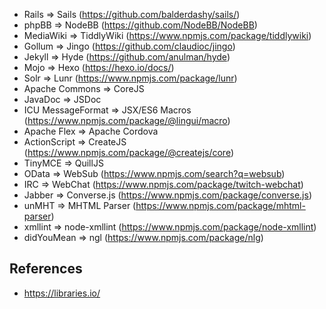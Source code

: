 * Rails => Sails (https://github.com/balderdashy/sails/)
* phpBB => NodeBB (https://github.com/NodeBB/NodeBB)
* MediaWiki => TiddlyWiki (https://www.npmjs.com/package/tiddlywiki)
* Gollum => Jingo (https://github.com/claudioc/jingo)
* Jekyll => Hyde (https://github.com/anulman/hyde)
* Mojo => Hexo (https://hexo.io/docs/)
* Solr => Lunr (https://www.npmjs.com/package/lunr)
* Apache Commons => CoreJS
* JavaDoc => JSDoc
* ICU MessageFormat => JSX/ES6 Macros (https://www.npmjs.com/package/@lingui/macro)
* Apache Flex => Apache Cordova
* ActionScript => CreateJS (https://www.npmjs.com/package/@createjs/core)
* TinyMCE => QuillJS 
* OData => WebSub (https://www.npmjs.com/search?q=websub)
* IRC => WebChat (https://www.npmjs.com/package/twitch-webchat)
* Jabber => Converse.js (https://www.npmjs.com/package/converse.js)
* unMHT => MHTML Parser (https://www.npmjs.com/package/mhtml-parser)
* xmllint => node-xmllint (https://www.npmjs.com/package/node-xmllint)
* didYouMean => ngl (https://www.npmjs.com/package/nlg)

## References

* https://libraries.io/